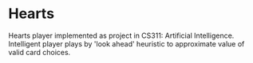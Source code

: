 # Hearts
Hearts player implemented as project in CS311: Artificial Intelligence.
Intelligent player plays by 'look ahead' heuristic to approximate value of valid card choices. 
